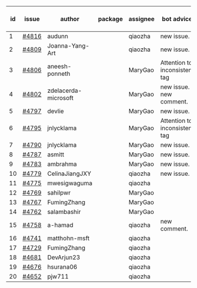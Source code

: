| id | issue | author | package | assignee | bot advice | created date of issue | target release date | date from target |
| ------ | ------ | ------ | ------ | ------ | ------ | ------ | ------ | :-----: |
| 1 | [#4816](https://github.com/Azure/sdk-release-request/issues/4816) | audunn |  | qiaozha | new issue. | 12-04 | 12-22 |  |
| 2 | [#4809](https://github.com/Azure/sdk-release-request/issues/4809) | Joanna-Yang-Art |  | qiaozha | new issue. | 12-04 | 12-22 |  |
| 3 | [#4806](https://github.com/Azure/sdk-release-request/issues/4806) | aneesh-ponneth |  | MaryGao | Attention to inconsistent tag | 11-29 | 12-22 |  |
| 4 | [#4802](https://github.com/Azure/sdk-release-request/issues/4802) | zdelacerda-microsoft |  | MaryGao | new issue. new comment. | 11-29 | 12-22 |  |
| 5 | [#4797](https://github.com/Azure/sdk-release-request/issues/4797) | devlie |  | MaryGao | new issue. | 11-29 | 12-22 |  |
| 6 | [#4795](https://github.com/Azure/sdk-release-request/issues/4795) | jnlycklama |  | MaryGao | Attention to inconsistent tag | 11-28 | 12-22 |  |
| 7 | [#4790](https://github.com/Azure/sdk-release-request/issues/4790) | jnlycklama |  | MaryGao | new issue. | 11-28 | 12-22 |  |
| 8 | [#4787](https://github.com/Azure/sdk-release-request/issues/4787) | asmitt |  | MaryGao | new issue. | 11-28 | 12-22 |  |
| 9 | [#4783](https://github.com/Azure/sdk-release-request/issues/4783) | ambrahma |  | MaryGao | new issue. | 11-27 | 12-22 |  |
| 10 | [#4779](https://github.com/Azure/sdk-release-request/issues/4779) | CelinaJiangJXY |  | qiaozha | new issue. | 11-22 | 12-22 |  |
| 11 | [#4775](https://github.com/Azure/sdk-release-request/issues/4775) | mwesigwaguma |  | qiaozha |  | 11-21 | 12-22 |  |
| 12 | [#4769](https://github.com/Azure/sdk-release-request/issues/4769) | sahilpwr |  | MaryGao |  | 11-16 | 12-22 |  |
| 13 | [#4767](https://github.com/Azure/sdk-release-request/issues/4767) | FumingZhang |  | MaryGao |  | 11-15 | 12-22 |  |
| 14 | [#4762](https://github.com/Azure/sdk-release-request/issues/4762) | salambashir |  | MaryGao |  | 11-13 | 12-22 |  |
| 15 | [#4758](https://github.com/Azure/sdk-release-request/issues/4758) | a-hamad |  | qiaozha | new comment. | 11-10 | 12-22 |  |
| 16 | [#4741](https://github.com/Azure/sdk-release-request/issues/4741) | matthohn-msft |  | qiaozha |  | 11-09 | 11-24 |  |
| 17 | [#4729](https://github.com/Azure/sdk-release-request/issues/4729) | FumingZhang |  | qiaozha |  | 11-08 | 12-22 |  |
| 18 | [#4681](https://github.com/Azure/sdk-release-request/issues/4681) | DevArjun23 |  | qiaozha |  | 10-24 | 01-26 |  |
| 19 | [#4676](https://github.com/Azure/sdk-release-request/issues/4676) | hsurana06 |  | qiaozha |  | 10-23 | 11-24 |  |
| 20 | [#4652](https://github.com/Azure/sdk-release-request/issues/4652) | pjw711 |  | qiaozha |  | 10-13 | 11-24 |  |
